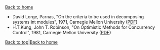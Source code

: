[Back to home](./README.md)

* David Lorge, Parnas, "On the criteria to be used in decomposing systems int modules", 1971, Carnegie Mellon University ([PDF](https://prl.ccs.neu.edu/img/p-tr-1971.pdf))
* H.T.Kung, John T. Robinson, "On Optimistic Methods for Concurrency Control", 1981, Carnegie Mellon University ([PDF](http://citeseerx.ist.psu.edu/viewdoc/download?doi=10.1.1.65.4735&rep=rep1&type=pdf))

[Back to top](./thesis.md)|[Back to home](./README.md)